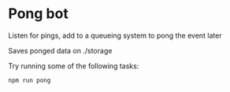 # Pong bot

Listen for pings, add to a queueing system to pong the event later

Saves ponged data on ./storage

Try running some of the following tasks:

```shell
npm run pong
```
